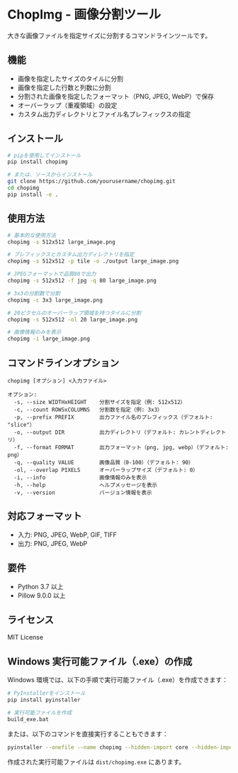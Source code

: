 # ChopImg - 画像分割ツール

大きな画像ファイルを指定サイズに分割するコマンドラインツールです。

## 機能

- 画像を指定したサイズのタイルに分割
- 画像を指定した行数と列数に分割
- 分割された画像を指定したフォーマット（PNG, JPEG, WebP）で保存
- オーバーラップ（重複領域）の設定
- カスタム出力ディレクトリとファイル名プレフィックスの指定

## インストール

```bash
# pipを使用してインストール
pip install chopimg

# または、ソースからインストール
git clone https://github.com/yourusername/chopimg.git
cd chopimg
pip install -e .
```

## 使用方法

```bash
# 基本的な使用方法
chopimg -s 512x512 large_image.png

# プレフィックスとカスタム出力ディレクトリを指定
chopimg -s 512x512 -p tile -o ./output large_image.png

# JPEGフォーマットで品質80で出力
chopimg -s 512x512 -f jpg -q 80 large_image.png

# 3x3の分割数で分割
chopimg -c 3x3 large_image.png

# 20ピクセルのオーバーラップ領域を持つタイルに分割
chopimg -s 512x512 -ol 20 large_image.png

# 画像情報のみを表示
chopimg -i large_image.png
```

## コマンドラインオプション

```
chopimg [オプション] <入力ファイル>

オプション:
  -s, --size WIDTHxHEIGHT    分割サイズを指定（例: 512x512）
  -c, --count ROWSxCOLUMNS   分割数を指定（例: 3x3）
  -p, --prefix PREFIX        出力ファイル名のプレフィックス（デフォルト: "slice"）
  -o, --output DIR           出力ディレクトリ（デフォルト: カレントディレクトリ）
  -f, --format FORMAT        出力フォーマット（png, jpg, webp）（デフォルト: png）
  -q, --quality VALUE        画像品質（0-100）（デフォルト: 90）
  -ol, --overlap PIXELS      オーバーラップサイズ（デフォルト: 0）
  -i, --info                 画像情報のみを表示
  -h, --help                 ヘルプメッセージを表示
  -v, --version              バージョン情報を表示
```

## 対応フォーマット

- 入力: PNG, JPEG, WebP, GIF, TIFF
- 出力: PNG, JPEG, WebP

## 要件

- Python 3.7 以上
- Pillow 9.0.0 以上

## ライセンス

MIT License

## Windows 実行可能ファイル（.exe）の作成

Windows 環境では、以下の手順で実行可能ファイル（.exe）を作成できます：

```bash
# PyInstallerをインストール
pip install pyinstaller

# 実行可能ファイルを作成
build_exe.bat
```

または、以下のコマンドを直接実行することもできます：

```bash
pyinstaller --onefile --name chopimg --hidden-import core --hidden-import PIL --hidden-import PIL.Image --add-data "core.py;." --exclude-module numpy --exclude-module pandas --exclude-module matplotlib --exclude-module scipy cli.py
```

作成された実行可能ファイルは `dist/chopimg.exe` にあります。
